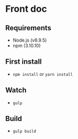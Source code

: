 # Front doc


## Requirements

- Node.js (v6.9.5)
- npm (3.10.10)


## First install

- `npm install` or `yarn install`


## Watch

- `gulp`


## Build

- `gulp build`
